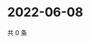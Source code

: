 # 2022-06-08

共 0 条

<!-- BEGIN WEIBO -->
<!-- 最后更新时间 Wed Jun 08 2022 22:24:50 GMT+0800 (China Standard Time) -->

<!-- END WEIBO -->
